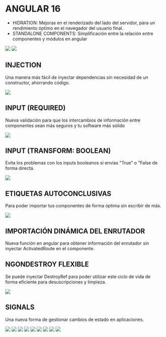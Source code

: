 # ANGULAR 16


- HIDRATION: Mejoras en el renderizado del lado del servidor, para un rendimiento óptimo en el navegador del usuario final.
- STANDALONE COMPONENTS: Simplificación entre la relación entre componentes y módulos en angular

![](images/1.png)
![](images/2.png)

## INJECTION

Una manera más fácil de inyectar dependencias sin necesidad de un constructor, ahorrando código.

![](images/3.png)

## INPUT (REQUIRED)

Nueva validación para que los intercambios de información entre componentes sean más seguros y tu software más sólido

![](images/4.png)

## INPUT (TRANSFORM: BOOLEAN)

Evita los problemas con los inputs booleanos si envías "True" o "False de forma directa.

![](images/5.png)

## ETIQUETAS AUTOCONCLUSIVAS

Para poder importar tus componentes de forma óptima sin escribir de más.

![](images/6.png)

## IMPORTACIÓN DINÁMICA DEL ENRUTADOR

Nueva función en angular para obtener información del enrutador sin inyectar ActivatedRoute en el componente.

## NGONDESTROY FLEXIBLE

Se puede inyectar DestroyRef para poder utilizar este ciclo de vida de forma eficiente para desuscripciones y limpieza.

![](images/7.png)

## SIGNALS

Una nueva forma de gestionar cambios de estado en aplicaciones.

![](images/8.png)
![](images/9.png)
![](images/10.png)
![](images/11.png)
![](images/12.png)
![](images/13.png)
![](images/14.png)
![](images/15.png)
![](images/16.png)




